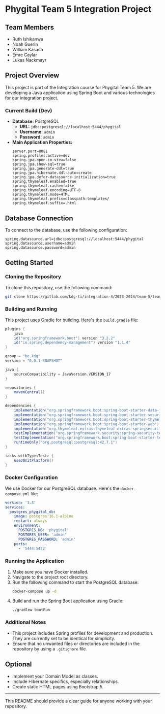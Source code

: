 # Phygital Team 5 Integration Project

## Team Members

- Ruth Ishikanwa
- Noah Guerin
- William Kasasa
- Emre Caylar
- Lukas Nackmayr

## Project Overview

This project is part of the Integration course for Phygital Team 5. We are developing a Java application using Spring
Boot and various technologies for our integration project.

### Current Build (Dev)

- **Database:** PostgreSQL
    - **URL:** `jdbc:postgresql://localhost:5444/phygital`
    - **Username:** `admin`
    - **Password:** `admin`
- **Main Application Properties:**
  ```properties
  server.port=8081
  spring.profiles.active=dev
  spring.jpa.open-in-view=false
  spring.jpa.show-sql=true
  spring.jpa.generate-ddl=true
  spring.jpa.hibernate.ddl-auto=create
  spring.jpa.defer-datasource-initialization=true
  spring.thymeleaf.enabled=true
  spring.thymeleaf.cache=false
  spring.thymeleaf.encoding=UTF-8
  spring.thymeleaf.mode=HTML
  spring.thymeleaf.prefix=classpath:templates/
  spring.thymeleaf.suffix=.html
  ```

## Database Connection

To connect to the database, use the following configuration:

```properties
spring.datasource.url=jdbc:postgresql://localhost:5444/phygital
spring.datasource.username=admin
spring.datasource.password=admin
```

## Getting Started

### Cloning the Repository

To clone this repository, use the following command:

```bash
git clone https://gitlab.com/kdg-ti/integration-4/2023-2024/team-5/team-5-integration-4.git
```

### Building and Running

This project uses Gradle for building. Here's the `build.gradle` file:

```gradle
plugins {
    java
    id("org.springframework.boot") version "3.2.2"
    id("io.spring.dependency-management") version "1.1.4"
}

group = "be.kdg"
version = "0.0.1-SNAPSHOT"

java {
    sourceCompatibility = JavaVersion.VERSION_17
}

repositories {
    mavenCentral()
}

dependencies {
    implementation("org.springframework.boot:spring-boot-starter-data-jpa")
    implementation("org.springframework.boot:spring-boot-starter-security")
    implementation("org.springframework.boot:spring-boot-starter-thymeleaf")
    implementation("org.springframework.boot:spring-boot-starter-web")
    implementation("org.thymeleaf.extras:thymeleaf-extras-springsecurity6")
    testImplementation("org.springframework.security:spring-security-test")
    testImplementation("org.springframework.boot:spring-boot-starter-test")
    runtimeOnly("org.postgresql:postgresql:42.7.1")
}

tasks.withType<Test> {
    useJUnitPlatform()
}
```

### Docker Configuration

We use Docker for our PostgreSQL database. Here's the `docker-compose.yml` file:

```yaml
version: '3.8'
services:
  postgres_phygital_db:
    image: postgres:16.1-alpine
    restart: always
    environment:
      POSTGRES_DB: 'phygital'
      POSTGRES_USER: 'admin'
      POSTGRES_PASSWORD: 'admin'
    ports:
      - '5444:5432'
```

### Running the Application

1. Make sure you have Docker installed.
2. Navigate to the project root directory.
3. Run the following command to start the PostgreSQL database:
   ```bash
   docker-compose up -d
   ```
4. Build and run the Spring Boot application using Gradle:
   ```bash
   ./gradlew bootRun
   ```

### Additional Notes

- This project includes Spring profiles for development and production. They are currently set to be identical for
  simplicity.
- Ensure that no unwanted files or directories are included in the repository by using a `.gitignore` file.

## Optional

- Implement your Domain Model as classes.
- Include Hibernate specifics, especially relationships.
- Create static HTML pages using Bootstrap 5.

---

This README should provide a clear guide for anyone working with your repository.
